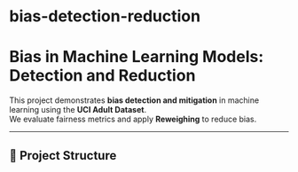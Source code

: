 # bias-detection-reduction
# Bias in Machine Learning Models: Detection and Reduction

This project demonstrates **bias detection and mitigation** in machine learning using the **UCI Adult Dataset**.  
We evaluate fairness metrics and apply **Reweighing** to reduce bias.

---

## 📂 Project Structure
